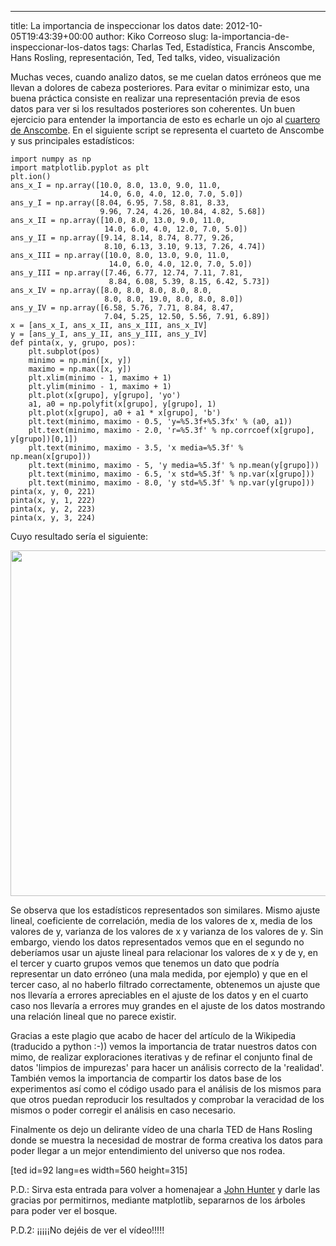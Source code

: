 ---
title: La importancia de inspeccionar los datos
date: 2012-10-05T19:43:39+00:00
author: Kiko Correoso
slug: la-importancia-de-inspeccionar-los-datos
tags: Charlas Ted, Estadística, Francis Anscombe, Hans Rosling, representación, Ted, Ted talks, video, visualización

Muchas veces, cuando analizo datos, se me cuelan datos erróneos que me llevan a dolores de cabeza posteriores. Para evitar o minimizar esto, una buena práctica consiste en realizar una representación previa de esos datos para ver si los resultados posteriores son coherentes. Un buen ejercicio para entender la importancia de esto es echarle un ojo al [cuartero de Anscombe](http://es.wikipedia.org/wiki/Cuarteto_de_Anscombe). En el siguiente script se representa el cuarteto de Anscombe y sus principales estadísticos:

<pre><code class="language-python">import numpy as np
import matplotlib.pyplot as plt
plt.ion()
ans_x_I = np.array([10.0, 8.0, 13.0, 9.0, 11.0,
                    14.0, 6.0, 4.0, 12.0, 7.0, 5.0])
ans_y_I = np.array([8.04, 6.95, 7.58, 8.81, 8.33,
                    9.96, 7.24, 4.26, 10.84, 4.82, 5.68])
ans_x_II = np.array([10.0, 8.0, 13.0, 9.0, 11.0,
                     14.0, 6.0, 4.0, 12.0, 7.0, 5.0])
ans_y_II = np.array([9.14, 8.14, 8.74, 8.77, 9.26,
                     8.10, 6.13, 3.10, 9.13, 7.26, 4.74])
ans_x_III = np.array([10.0, 8.0, 13.0, 9.0, 11.0,
                      14.0, 6.0, 4.0, 12.0, 7.0, 5.0])
ans_y_III = np.array([7.46, 6.77, 12.74, 7.11, 7.81,
                      8.84, 6.08, 5.39, 8.15, 6.42, 5.73])
ans_x_IV = np.array([8.0, 8.0, 8.0, 8.0, 8.0,
                     8.0, 8.0, 19.0, 8.0, 8.0, 8.0])
ans_y_IV = np.array([6.58, 5.76, 7.71, 8.84, 8.47,
                     7.04, 5.25, 12.50, 5.56, 7.91, 6.89])
x = [ans_x_I, ans_x_II, ans_x_III, ans_x_IV]
y = [ans_y_I, ans_y_II, ans_y_III, ans_y_IV]
def pinta(x, y, grupo, pos):
    plt.subplot(pos)
    minimo = np.min([x, y])
    maximo = np.max([x, y])
    plt.xlim(minimo - 1, maximo + 1)
    plt.ylim(minimo - 1, maximo + 1)
    plt.plot(x[grupo], y[grupo], 'yo')
    a1, a0 = np.polyfit(x[grupo], y[grupo], 1)
    plt.plot(x[grupo], a0 + a1 * x[grupo], 'b')
    plt.text(minimo, maximo - 0.5, 'y=%5.3f+%5.3fx' % (a0, a1))
    plt.text(minimo, maximo - 2.0, 'r=%5.3f' % np.corrcoef(x[grupo], y[grupo])[0,1])
    plt.text(minimo, maximo - 3.5, 'x media=%5.3f' % np.mean(x[grupo]))
    plt.text(minimo, maximo - 5, 'y media=%5.3f' % np.mean(y[grupo]))
    plt.text(minimo, maximo - 6.5, 'x std=%5.3f' % np.var(x[grupo]))
    plt.text(minimo, maximo - 8.0, 'y std=%5.3f' % np.var(y[grupo]))
pinta(x, y, 0, 221)
pinta(x, y, 1, 222)
pinta(x, y, 2, 223)
pinta(x, y, 3, 224)</code></pre>

Cuyo resultado sería el siguiente:

[<img class="aligncenter size-full wp-image-957" title="Anscombe" src="http://new.pybonacci.org/images/2012/10/anscombe.png" alt="" width="652" height="553" srcset="https://pybonacci.org/wp-content/uploads/2012/10/anscombe.png 652w, https://pybonacci.org/wp-content/uploads/2012/10/anscombe-300x254.png 300w" sizes="(max-width: 652px) 100vw, 652px" />](http://new.pybonacci.org/images/2012/10/anscombe.png)

Se observa que los estadísticos representados son similares. Mismo ajuste lineal, coeficiente de correlación, media de los valores de x, media de los valores de y, varianza de los valores de x y varianza de los valores de y. Sin embargo, viendo los datos representados vemos que en el segundo no deberíamos usar un ajuste lineal para relacionar los valores de x y de y, en el tercer y cuarto grupos vemos que tenemos un dato que podría representar un dato erróneo (una mala medida, por ejemplo) y que en el tercer caso, al no haberlo filtrado correctamente, obtenemos un ajuste que nos llevaría a errores apreciables en el ajuste de los datos y en el cuarto caso nos llevaría a errores muy grandes en el ajuste de los datos mostrando una relación lineal que no parece existir.

Gracias a este plagio que acabo de hacer del artículo de la Wikipedia (traducido a python :-)) vemos la importancia de tratar nuestros datos con mimo, de realizar exploraciones iterativas y de refinar el conjunto final de datos 'limpios de impurezas' para hacer un análisis correcto de la 'realidad'. También vemos la importancia de compartir los datos base de los experimentos así como el código usado para el análisis de los mismos para que otros puedan reproducir los resultados y comprobar la veracidad de los mismos o poder corregir el análisis en caso necesario.

Finalmente os dejo un delirante vídeo de una charla TED de Hans Rosling donde se muestra la necesidad de mostrar de forma creativa los datos para poder llegar a un mejor entendimiento del universo que nos rodea.

[ted id=92 lang=es width=560 height=315]

P.D.: Sirva esta entrada para volver a homenajear a [John Hunter](http://numfocus.org/johnhunter/) y darle las gracias por permitirnos, mediante matplotlib, separarnos de los árboles para poder ver el bosque.

P.D.2: ¡¡¡¡¡No dejéis de ver el vídeo!!!!!